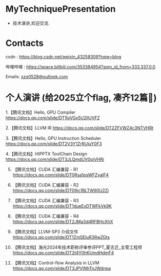 # MyTechniquePresentation
- 技术演讲,欢迎交流.



# Contacts
csdn : https://blog.csdn.net/weixin_43258309?type=blog

哔哩哔哩 : https://space.bilibili.com/353384954?spm_id_from=333.337.0.0

Emails: xzq0528@outlook.com



# 个人演讲 (给2025立个flag, 凑齐12篇🙂) 

1.【腾讯文档】Hello, GPU Compiler https://docs.qq.com/slide/DT1loVGx5U2llUVFZ

2.【腾讯文档】LLVM IR https://docs.qq.com/slide/DT2ZFVWZ4c3NTVHRt

3.【腾讯文档】Hello, GPU Instruction Scheduler https://docs.qq.com/slide/DT2V3Y1ZrRUluY0F3

4.【腾讯文档】HIPPTX ToolChain Design https://docs.qq.com/slide/DT3JLQmdUV0piVHRi

5. 【腾讯文档】CUDA 汇编兼容 - R1 https://docs.qq.com/slide/DT0Rsa1psWFZyalF4

6. 【腾讯文档】CUDA 汇编兼容 - R2 https://docs.qq.com/slide/DT09ic1BLTW90U2Zi

7. 【腾讯文档】CUDA 汇编兼容 - R3 https://docs.qq.com/slide/DT1dueExDTWFkVk9K

8. 【腾讯文档】CUDA 汇编兼容 - R4 https://docs.qq.com/slide/DT2JMa3d4RFBHcXhX
   
9. 【腾讯文档】LLVM-SP3 介绍文件 https://docs.qq.com/slide/DT1ZmSEluR3RwZGts

10. 【腾讯文档】海光2024年技术职称评审参评PPT_夏志迁_主管工程师 https://docs.qq.com/slide/DT2t4Y0hKUmdHdmF4

11. 【腾讯文档】Control-flow Analysis in LLVM https://docs.qq.com/slide/DT3JPVlNhTnJWdnpa

